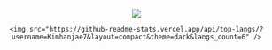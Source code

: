 <div align= "center">
    <img src="https://capsule-render.vercel.app/api?type=waving&color=0:8479d2,100:074474&height=240&text=HanJae's%20Github&animation=&fontColor=ffffff&fontSize=40" />

    <img src="https://github-readme-stats.vercel.app/api/top-langs/?username=Kimhanjae7&layout=compact&theme=dark&langs_count=6" />
</div>
    
